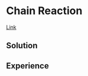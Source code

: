 # Chain Reaction

[Link](https://codingcompetitions.withgoogle.com/codejam/round/0000000000876ff1/0000000000a45ef7)

## Solution

## Experience